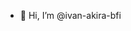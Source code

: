 - 👋 Hi, I’m @ivan-akira-bfi
<!--
- 👀 I’m interested in ...
- 🌱 I’m currently learning ...
- 💞️ I’m looking to collaborate on ...
- 📫 How to reach me ...
-->

<!---
ivan-akira-bfi/ivan-akira-bfi is a ✨ special ✨ repository because its `README.md` (this file) appears on your GitHub profile.
You can click the Preview link to take a look at your changes.
--->
